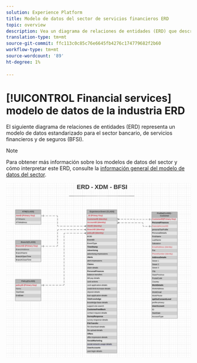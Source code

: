```yaml
---
solution: Experience Platform
title: Modelo de datos del sector de servicios financieros ERD
topic: overview
description: Vea un diagrama de relaciones de entidades (ERD) que describe un modelo de datos estandarizado para el sector bancario, de servicios financieros y de seguros (BFSI). Este modelo de datos es compatible con Experience Data Model (XDM) para su uso en Adobe Experience Platform.
translation-type: tm+mt
source-git-commit: ffc113c0c85c76e6645fb4276c174779682f2b60
workflow-type: tm+mt
source-wordcount: '89'
ht-degree: 1%

---
```



# [!UICONTROL Financial services] modelo de datos de la industria ERD

El siguiente diagrama de relaciones de entidades (ERD) representa un modelo de datos estandarizado para el sector bancario, de servicios financieros y de seguros (BFSI).

>[!NOTE]
>
>Para obtener más información sobre los modelos de datos del sector y cómo interpretar este ERD, consulte la [información general del modelo de datos del sector](./overview.md).

![](../../images/industries/financial.png)